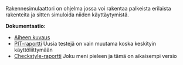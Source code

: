 ﻿Rakennesimulaattori on ohjelma jossa voi rakentaa palkeista erilaista rakenteita ja sitten simuloida niiden käyttäytymistä.

**Dokumentaatio:**

 
* [ Aiheen kuvaus](dokumentaatio/aiheenKuvausJaRakenne.md)
* [ PIT-raportti](dokumentaatio/201606022354/index.html) Uusia testejä on vain muutama koska keskityin käyttöliittymään
* [ Checkstyle-raportti](dokumentaatio/checkstyle.html) Joku meni pieleen ja tämä on aikaisempi versio
